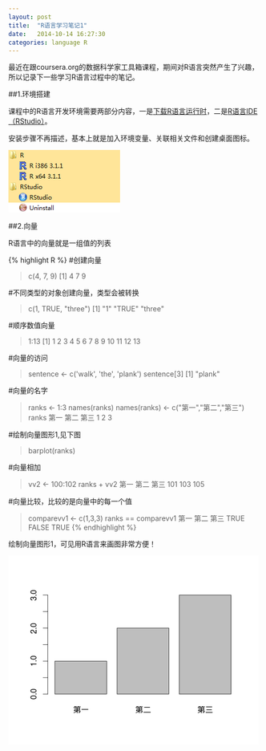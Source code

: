 ```yaml
---
layout: post
title:  "R语言学习笔记1"
date:   2014-10-14 16:27:30
categories: language R
---
```

最近在跟coursera.org的数据科学家工具箱课程，期间对R语言突然产生了兴趣，所以记录下一些学习R语言过程中的笔记。

##1.环境搭建

课程中的R语言开发环境需要两部分内容，一是[下载R语言运行时](http://cran.rstudio.com/)，二是[R语言IDE（RStudio）](http://www.rstudio.com/)。

安装步骤不再描述，基本上就是加入环境变量、关联相关文件和创建桌面图标。

![r-1-1.png](/asserts/imgs/r-1-1.png)

##2.向量

R语言中的向量就是一组值的列表

{% highlight R %}
#创建向量
> c(4, 7, 9)
[1] 4 7 9

#不同类型的对象创建向量，类型会被转换
> c(1, TRUE, "three")
[1] "1"     "TRUE"  "three"

#顺序数值向量
> 1:13
 [1]  1  2  3  4  5  6  7  8  9 10 11 12 13
 
#向量的访问
> sentence <- c('walk', 'the', 'plank')
> sentence[3]
[1] "plank"

#向量的名字
> ranks <- 1:3
> names(ranks)
> names(ranks) <- c("第一","第二","第三")
> ranks
第一 第二 第三 
 1    2    3

#绘制向量图形1,见下图
> barplot(ranks)

#向量相加
> vv2 <- 100:102
> ranks + vv2
第一 第二 第三 
 101  103  105
 
#向量比较，比较的是向量中的每一个值
> comparevv1 <- c(1,3,3)
> ranks == comparevv1
 第一  第二  第三 
 TRUE FALSE  TRUE 
{% endhighlight %}

绘制向量图形1，可见用R语言来画图非常方便！

![r-2-1.png](/asserts/imgs/r-2-1.png)

